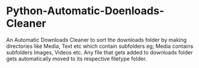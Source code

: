 # Python-Automatic-Doenloads-Cleaner
An Automatic Downloads Cleaner to sort the downloads folder by making directories like Media, Text etc which contain subfolders eg; Media contains subfolders Images, Videos etc. Any file that gets added to downloads folder gets automatically moved to its respective filetype folder. 
